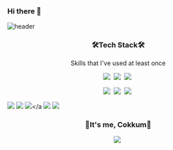 ### Hi there 👋

![header](https://capsule-render.vercel.app/api?type=slice&color=auto&height=300&section=header&text=COKKUM113&fontSize=90)


<h3 align="center">🛠Tech Stack🛠</h3>

<p align="center">Skills that I've used at least once</p>

<p align="center">
 <img src="https://img.shields.io/badge/Python-3766AB?style=flat-square&logo=Python&logoColor=white"/></a>&nbsp
 <img src="https://img.shields.io/badge/Java-red?style=flat-square&logo=Java&logoColor=white"/></a>&nbsp
 <img src="https://img.shields.io/badge/C sharp-inactive?style=flat-square&logo=C Sharp&logoColor=white"/></a>&nbsp</p>
<p align="center">
 <img src="https://img.shields.io/badge/SpringBoot-success?style=flat-square&logo=Spring Boot&logoColor=white"/></a>&nbsp
 <img src="https://img.shields.io/badge/MySQL-informational?style=flat-square&logo=MySQL&logoColor=white"/></a>&nbsp
 <img src="https://img.shields.io/badge/Redis-DC382D?style=flat-square&logo=Redis&logoColor=white"/></a>&nbsp

 <img
  src="https://img.shields.io/badge/Slack-4A154B?style=flat-square&logo=Slack&logoColor=white"
/>
 <img src="https://img.shields.io/badge/Swagger-85EA2D?style=flat-square&logo=Swagger&logoColor=white"/></a>
 <img src="https://img.shields.io/badge/Amazon S3-569A31?style=flat-square&logo=Amazon S3&logoColor=white"/></a
 <img src="https://img.shields.io/badge/Postman-FF6C37?style=flat-square&logo=Postman&logoColor=white"/></a>
 <img src="https://img.shields.io/badge/MariaDB-003545?style=flat-square&logo=MariaDB&logoColor=white"/></a>

 



 

<h3 align="center">🎀It's me, Cokkum🎀</h3>
<p align="center">
  <a href="https://blog.naver.com/codingwhizkid"><img src="https://img.shields.io/badge/Blog-brightgreen?style=flat-square&logo=Naver&logoColor=white&link=내링크"/></a>&nbsp

